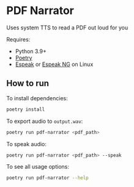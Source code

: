 # PDF Narrator

Uses system TTS to read a PDF out loud for you

Requires:

- Python 3.9+
- [Poetry](https://python-poetry.org/)
- [Espeak](https://espeak.sourceforge.net/) or [Espeak NG](https://github.com/espeak-ng/espeak-ng) on Linux

## How to run

To install dependencies:

```bash
poetry install
```

To export audio to `output.wav`:

```bash
poetry run pdf-narrator <pdf_path>
```

To speak audio:

```bash
poetry run pdf-narrator <pdf_path> --speak
```

To see all usage options:

```bash
poetry run pdf-narrator --help
```
